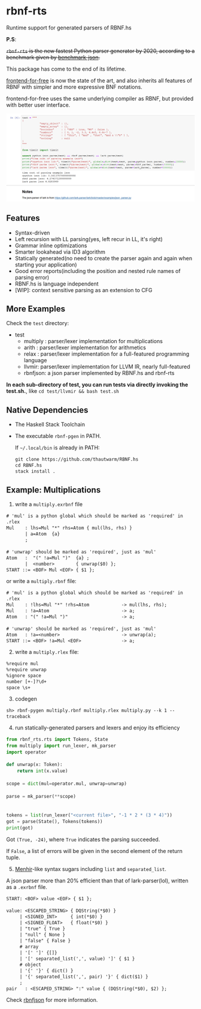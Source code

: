 # rbnf-rts
Runtime support for generated parsers of RBNF.hs

**P.S**:

~~`rbnf-rts` is the new fastest Python parser generator by 2020, according to a benchmark given by [benchmark-json](https://github.com/thautwarm/rbnf-rts/blob/master/test/benchmark-json.ipynb).~~

This package has come to the end of its lifetime.

[frontend-for-free](https://github.com/thautwarm/frontend-for-free) is now the state of the art, and also inherits all features of RBNF with simpler and more expressive BNF notations.

frontend-for-free uses the same underlying compiler as RBNF, but provided with better user interface. 


![Bench](https://raw.githubusercontent.com/thautwarm/static-resources/master/rbnf/fast2020-nb.PNG)

## Features

- Syntax-driven
- Left recursion with LL parsing(yes, left recur in LL, it's right)
- Grammar inline optimizations
- Smarter lookahead via ID3 algorithm
- Statically generated(no need to create the parser again and again when starting your application)
- Good error reports(including the position and nested rule names of parsing error)
- RBNF.hs is language independent
- \[WIP\]: context sensitive parsing as an extension to CFG

## More Examples

Check the `test` directory:

- test
    - multiply : parser/lexer implementation for multiplications
    - arith : parser/lexer implementation for arithmetics
    - relax : parser/lexer implementation for a full-featured programming language
    - llvmir: parser/lexer implementation for LLVM IR, nearly full-featured
    - rbnfjson: a json parser implemented by RBNF.hs and rbnf-rts

**In each sub-directory of test, you can run tests via directly invoking the test.sh.**, like `cd test/llvmir && bash test.sh`


## Native Dependencies

- The Haskell Stack Toolchain

- The executable `rbnf-pgen` in PATH.

    If `~/.local/bin` is already in PATH:
    ```
    git clone https://github.com/thautwarm/RBNF.hs
    cd RBNF.hs
    stack install .
    ```

## Example: Multiplications

1. write a `multiply.exrbnf` file

```
# 'mul' is a python global which should be marked as 'required' in .rlex
Mul    : lhs=Mul "*" rhs=Atom { mul(lhs, rhs) }
       | a=Atom  {a}
       ;

# 'unwrap' should be marked as 'required', just as 'mul'
Atom   :  "(" !a=Mul ")"  {a} ;
       |  <number>        { unwrap($0) };
START ::= <BOF> Mul <EOF> { $1 };
```
or write a `multiply.rbnf` file:

```
# 'mul' is a python global which should be marked as 'required' in .rlex
Mul    : !lhs=Mul "*" !rhs=Atom            -> mul(lhs, rhs);
Mul    : !a=Atom                           -> a;
Atom   : "(" !a=Mul ")"                    -> a;

# 'unwrap' should be marked as 'required', just as 'mul'
Atom   : !a=<number>                       -> unwrap(a);
START ::= <BOF> !a=Mul <EOF>               -> a;
```

2. write a `multiply.rlex` file:
```
%require mul
%require unwrap
%ignore space
number [+-]?\d+
space \s+
```

3. codegen

```shell
sh> rbnf-pygen multiply.rbnf multiply.rlex multiply.py --k 1 --traceback
```

4. run statically-generated parsers and lexers and enjoy its efficiency
```python
from rbnf_rts.rts import Tokens, State
from multiply import run_lexer, mk_parser
import operator

def unwrap(x: Token):
    return int(x.value)

scope = dict(mul=operator.mul, unwrap=unwrap)

parse = mk_parser(**scope)


tokens = list(run_lexer("<current file>", "-1 * 2 * (3 * 4)"))
got = parse(State(), Tokens(tokens))
print(got)
```

Got `(True, -24)`, where `True` indicates the parsing succeeded.

If `False`, a list of errors will be given in the second element of
the return tuple.

5. [Menhir](http://gallium.inria.fr/~fpottier/menhir/)-like syntax sugars including `list` and `separated_list`.

A json parser more than 20% efficient than that of lark-parser(lol), written as a `.exrbnf` file. 
```
START: <BOF> value <EOF> { $1 };

value: <ESCAPED_STRING> { DQString(*$0) }
     | <SIGNED_INT>     { int(*$0) }
     | <SIGNED_FLOAT>   { float(*$0) }
     | "true" { True }
     | "null" { None }
     | "false" { False }
     # array
     | '[' ']' {[]}
     | '[' separated_list(',', value) ']' { $1 }
     # object
     | '{' '}' { dict() }
     | '{' separated_list(',', pair) '}' { dict($1) }
     ;
pair   : <ESCAPED_STRING> ":" value { (DQString(*$0), $2) };
```

Check [rbnfjson](https://github.com/thautwarm/rbnf-rts/tree/master/test/rbnfjson) for more information.
